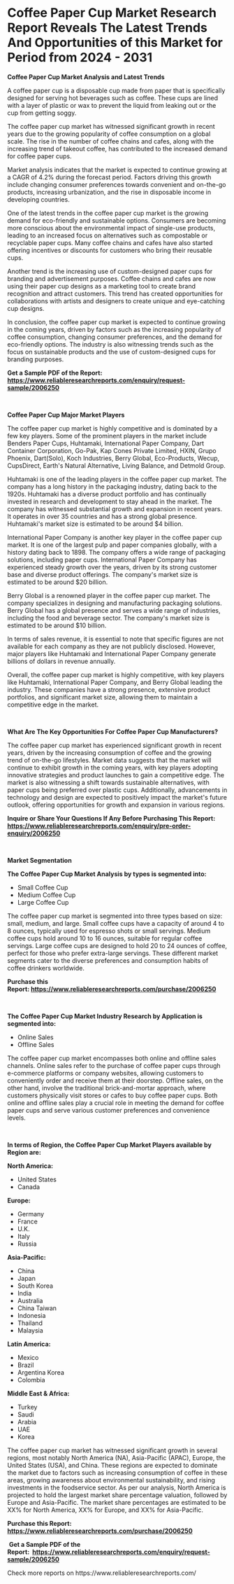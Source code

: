 <p><h1>Coffee Paper Cup Market Research Report Reveals The Latest Trends And Opportunities of this Market for Period from 2024 - 2031</h1></p><p><strong>Coffee Paper Cup Market Analysis and Latest Trends</strong></p>
<p><p>A coffee paper cup is a disposable cup made from paper that is specifically designed for serving hot beverages such as coffee. These cups are lined with a layer of plastic or wax to prevent the liquid from leaking out or the cup from getting soggy.</p><p>The coffee paper cup market has witnessed significant growth in recent years due to the growing popularity of coffee consumption on a global scale. The rise in the number of coffee chains and cafes, along with the increasing trend of takeout coffee, has contributed to the increased demand for coffee paper cups.</p><p>Market analysis indicates that the market is expected to continue growing at a CAGR of 4.2% during the forecast period. Factors driving this growth include changing consumer preferences towards convenient and on-the-go products, increasing urbanization, and the rise in disposable income in developing countries.</p><p>One of the latest trends in the coffee paper cup market is the growing demand for eco-friendly and sustainable options. Consumers are becoming more conscious about the environmental impact of single-use products, leading to an increased focus on alternatives such as compostable or recyclable paper cups. Many coffee chains and cafes have also started offering incentives or discounts for customers who bring their reusable cups.</p><p>Another trend is the increasing use of custom-designed paper cups for branding and advertisement purposes. Coffee chains and cafes are now using their paper cup designs as a marketing tool to create brand recognition and attract customers. This trend has created opportunities for collaborations with artists and designers to create unique and eye-catching cup designs.</p><p>In conclusion, the coffee paper cup market is expected to continue growing in the coming years, driven by factors such as the increasing popularity of coffee consumption, changing consumer preferences, and the demand for eco-friendly options. The industry is also witnessing trends such as the focus on sustainable products and the use of custom-designed cups for branding purposes.</p></p>
<p><strong>Get a Sample PDF of the Report:&nbsp; <a href="https://www.reliableresearchreports.com/enquiry/request-sample/2006250">https://www.reliableresearchreports.com/enquiry/request-sample/2006250</a></strong></p>
<p>&nbsp;</p>
<p><strong>Coffee Paper Cup Major Market Players</strong></p>
<p><p>The coffee paper cup market is highly competitive and is dominated by a few key players. Some of the prominent players in the market include Benders Paper Cups, Huhtamaki, International Paper Company, Dart Container Corporation, Go-Pak, Kap Cones Private Limited, HXIN, Grupo Phoenix, Dart(Solo), Koch Industries, Berry Global, Eco-Products, Wecup, CupsDirect, Earth's Natural Alternative, Living Balance, and Detmold Group.</p><p>Huhtamaki is one of the leading players in the coffee paper cup market. The company has a long history in the packaging industry, dating back to the 1920s. Huhtamaki has a diverse product portfolio and has continually invested in research and development to stay ahead in the market. The company has witnessed substantial growth and expansion in recent years. It operates in over 35 countries and has a strong global presence. Huhtamaki's market size is estimated to be around $4 billion.</p><p>International Paper Company is another key player in the coffee paper cup market. It is one of the largest pulp and paper companies globally, with a history dating back to 1898. The company offers a wide range of packaging solutions, including paper cups. International Paper Company has experienced steady growth over the years, driven by its strong customer base and diverse product offerings. The company's market size is estimated to be around $20 billion.</p><p>Berry Global is a renowned player in the coffee paper cup market. The company specializes in designing and manufacturing packaging solutions. Berry Global has a global presence and serves a wide range of industries, including the food and beverage sector. The company's market size is estimated to be around $10 billion.</p><p>In terms of sales revenue, it is essential to note that specific figures are not available for each company as they are not publicly disclosed. However, major players like Huhtamaki and International Paper Company generate billions of dollars in revenue annually.</p><p>Overall, the coffee paper cup market is highly competitive, with key players like Huhtamaki, International Paper Company, and Berry Global leading the industry. These companies have a strong presence, extensive product portfolios, and significant market size, allowing them to maintain a competitive edge in the market.</p></p>
<p>&nbsp;</p>
<p><strong>What Are The Key Opportunities For Coffee Paper Cup Manufacturers?</strong></p>
<p><p>The coffee paper cup market has experienced significant growth in recent years, driven by the increasing consumption of coffee and the growing trend of on-the-go lifestyles. Market data suggests that the market will continue to exhibit growth in the coming years, with key players adopting innovative strategies and product launches to gain a competitive edge. The market is also witnessing a shift towards sustainable alternatives, with paper cups being preferred over plastic cups. Additionally, advancements in technology and design are expected to positively impact the market's future outlook, offering opportunities for growth and expansion in various regions.</p></p>
<p><strong>Inquire or Share Your Questions If Any Before Purchasing This Report: <a href="https://www.reliableresearchreports.com/enquiry/pre-order-enquiry/2006250">https://www.reliableresearchreports.com/enquiry/pre-order-enquiry/2006250</a></strong></p>
<p>&nbsp;</p>
<p><strong>Market Segmentation</strong></p>
<p><strong>The Coffee Paper Cup Market Analysis by types is segmented into:</strong></p>
<p><ul><li>Small Coffee Cup</li><li>Medium Coffee Cup</li><li>Large Coffee Cup</li></ul></p>
<p><p>The coffee paper cup market is segmented into three types based on size: small, medium, and large. Small coffee cups have a capacity of around 4 to 8 ounces, typically used for espresso shots or small servings. Medium coffee cups hold around 10 to 16 ounces, suitable for regular coffee servings. Large coffee cups are designed to hold 20 to 24 ounces of coffee, perfect for those who prefer extra-large servings. These different market segments cater to the diverse preferences and consumption habits of coffee drinkers worldwide.</p></p>
<p><strong>Purchase this Report:&nbsp;<a href="https://www.reliableresearchreports.com/purchase/2006250">https://www.reliableresearchreports.com/purchase/2006250</a></strong></p>
<p>&nbsp;</p>
<p><strong>The Coffee Paper Cup Market Industry Research by Application is segmented into:</strong></p>
<p><ul><li>Online Sales</li><li>Offline Sales</li></ul></p>
<p><p>The coffee paper cup market encompasses both online and offline sales channels. Online sales refer to the purchase of coffee paper cups through e-commerce platforms or company websites, allowing customers to conveniently order and receive them at their doorstep. Offline sales, on the other hand, involve the traditional brick-and-mortar approach, where customers physically visit stores or cafes to buy coffee paper cups. Both online and offline sales play a crucial role in meeting the demand for coffee paper cups and serve various customer preferences and convenience levels.</p></p>
<p>&nbsp;</p>
<p><strong>In terms of Region, the Coffee Paper Cup Market Players available by Region are:</strong></p>
<p>
    <p> <strong> North America: </strong>
        <ul>
            <li>United States</li>
            <li>Canada</li>
        </ul>
        </p> 
    <p> <strong> Europe: </strong>
        <ul>
            <li>Germany</li>
            <li>France</li>
            <li>U.K.</li>
            <li>Italy</li>
            <li>Russia</li>
        </ul>
        </p> 
    <p> <strong> Asia-Pacific: </strong>
        <ul>
            <li>China</li>
            <li>Japan</li>
            <li>South Korea</li>
            <li>India</li>
            <li>Australia</li>
            <li>China Taiwan</li>
            <li>Indonesia</li>
            <li>Thailand</li>
            <li>Malaysia</li>
        </ul>
        </p> 
    <p> <strong> Latin America: </strong>
        <ul>
            <li>Mexico</li>
            <li>Brazil</li>
            <li>Argentina Korea</li>
            <li>Colombia</li>
        </ul>
        </p> 
    <p> <strong> Middle East & Africa: </strong>
        <ul>
            <li>Turkey</li>
            <li>Saudi</li>
            <li>Arabia</li>
            <li>UAE</li>
            <li>Korea</li>
        </ul>
    </p>
    </p>
<p><p>The coffee paper cup market has witnessed significant growth in several regions, most notably North America (NA), Asia-Pacific (APAC), Europe, the United States (USA), and China. These regions are expected to dominate the market due to factors such as increasing consumption of coffee in these areas, growing awareness about environmental sustainability, and rising investments in the foodservice sector. As per our analysis, North America is projected to hold the largest market share percentage valuation, followed by Europe and Asia-Pacific. The market share percentages are estimated to be XX% for North America, XX% for Europe, and XX% for Asia-Pacific.</p></p>
<p><strong>Purchase this Report: <a href="https://www.reliableresearchreports.com/purchase/2006250">https://www.reliableresearchreports.com/purchase/2006250</a></strong></p>
<p>&nbsp;<strong>Get a Sample PDF of the Report:&nbsp;&nbsp;<a href="https://www.reliableresearchreports.com/enquiry/request-sample/2006250">https://www.reliableresearchreports.com/enquiry/request-sample/2006250</a></strong></p>
<p><strong></strong></p>
<p>Check more reports on https://www.reliableresearchreports.com/</p>